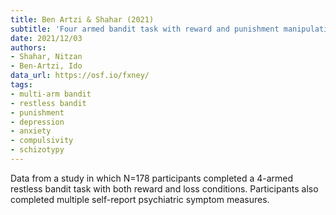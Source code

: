 ```yaml
---
title: Ben Artzi & Shahar (2021)
subtitle: 'Four armed bandit task with reward and punishment manipulations'
date: 2021/12/03
authors:
- Shahar, Nitzan
- Ben-Artzi, Ido
data_url: https://osf.io/fxney/
tags:
- multi-arm bandit
- restless bandit
- punishment
- depression
- anxiety
- compulsivity
- schizotypy
---
```


Data from a study in which N=178 participants completed a 4-armed restless bandit task with both reward and loss conditions. Participants also completed multiple self-report psychiatric symptom measures.

